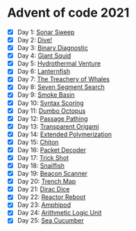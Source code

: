 # Advent of code 2021

- [x] Day 1: [Sonar Sweep](https://adventofcode.com/2021/day/1)
- [x] Day 2: [Dive!](https://adventofcode.com/2021/day/2)
- [x] Day 3: [Binary Diagnostic](https://adventofcode.com/2021/day/3)
- [x] Day 4: [Giant Squid](https://adventofcode.com/2021/day/4)
- [x] Day 5: [Hydrothermal Venture](https://adventofcode.com/2021/day/5)
- [x] Day 6: [Lanternfish](https://adventofcode.com/2021/day/6)
- [x] Day 7: [The Treachery of Whales](https://adventofcode.com/2021/day/7)
- [x] Day 8: [Seven Segment Search](https://adventofcode.com/2021/day/8)
- [x] Day 9: [Smoke Basin](https://adventofcode.com/2021/day/9)
- [x] Day 10: [Syntax Scoring](https://adventofcode.com/2021/day/10)
- [x] Day 11: [Dumbo Octopus](https://adventofcode.com/2021/day/11)
- [x] Day 12: [Passage Pathing](https://adventofcode.com/2021/day/12)
- [x] Day 13: [Transparent Origami](https://adventofcode.com/2021/day/13)
- [x] Day 14: [Extended Polymerization](https://adventofcode.com/2021/day/14)
- [x] Day 15: [Chiton](https://adventofcode.com/2021/day/15)
- [x] Day 16: [Packet Decoder](https://adventofcode.com/2021/day/16)
- [x] Day 17: [Trick Shot](https://adventofcode.com/2021/day/17)
- [x] Day 18: [Snailfish](https://adventofcode.com/2021/day/18)
- [x] Day 19: [Beacon Scanner](https://adventofcode.com/2021/day/19)
- [x] Day 20: [Trench Map](https://adventofcode.com/2021/day/20)
- [x] Day 21: [Dirac Dice](https://adventofcode.com/2021/day/21)
- [x] Day 22: [Reactor Reboot](https://adventofcode.com/2021/day/22)
- [x] Day 23: [Amphipod](https://adventofcode.com/2021/day/23)
- [x] Day 24: [Arithmetic Logic Unit](https://adventofcode.com/2021/day/24)
- [x] Day 25: [Sea Cucumber](https://adventofcode.com/2021/day/25)

